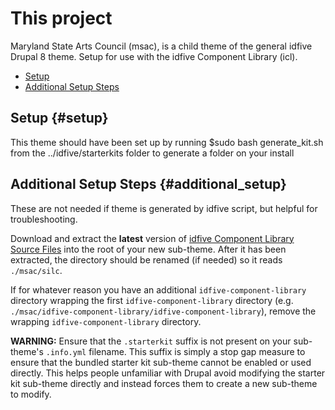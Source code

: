 # This project

Maryland State Arts Council (msac), is a child theme of the general idfive Drupal 8 theme. Setup for use with the idfive Component Library (icl).

- [Setup](#setup)
- [Additional Setup Steps](#additional_setup)

## Setup {#setup}

This theme should have been set up by running $sudo bash generate_kit.sh from the ../idfive/starterkits folder to generate a folder on your install

## Additional Setup Steps {#additional_setup}

These are not needed if theme is generated by idfive script, but helpful for troubleshooting.

Download and extract the **latest** version of [idfive Component Library Source Files]
into the root of your new sub-theme. After it has been extracted, the directory
should be renamed (if needed) so it reads `./msac/silc`.

If for whatever reason you have an additional `idfive-component-library` directory wrapping the
first `idfive-component-library` directory (e.g. `./msac/idfive-component-library/idfive-component-library`), remove the
wrapping `idfive-component-library` directory.

**WARNING:** Ensure that the `.starterkit` suffix is
not present on your sub-theme's `.info.yml` filename. This suffix is simply a
stop gap measure to ensure that the bundled starter kit sub-theme cannot be
enabled or used directly. This helps people unfamiliar with Drupal avoid
modifying the starter kit sub-theme directly and instead forces them to create
a new sub-theme to modify.

[Silc Framework]: https://silc.io/
[idfive Component Library Source Files]: https://bitbucket.org/idfivellc/idfive-component-library/src/master/
